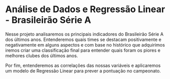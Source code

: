 # Análise de Dados e Regressão Linear - Brasileirão Série A

Nesse projeto analisaremos os principais indicadores do Brasileirão Série A dos últimos anos. Entenderemos quais times se destacam positivamente e negativamente em alguns aspectos e com base no histórico que adquirimos iremos criar uma classificação final para entender quais foram os piores e melhores clubes dos últimos anos.

Por fim, entenderemos as correlações das nossas variáveis e aplicaremos um modelo de Regressão Linear para prever a pontuação no campeonato.
